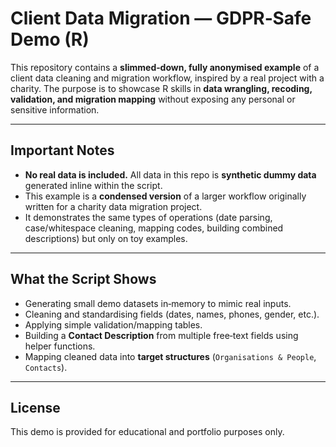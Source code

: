 # Client Data Migration — GDPR‑Safe Demo (R)

This repository contains a **slimmed‑down, fully anonymised example** of a client data cleaning and migration workflow, inspired by a real project with a charity. The purpose is to showcase R skills in **data wrangling, recoding, validation, and migration mapping** without exposing any personal or sensitive information.

---

## Important Notes
- **No real data is included.** All data in this repo is **synthetic dummy data** generated inline within the script.
- This example is a **condensed version** of a larger workflow originally written for a charity data migration project.
- It demonstrates the same types of operations (date parsing, case/whitespace cleaning, mapping codes, building combined descriptions) but only on toy examples.

---

## What the Script Shows
- Generating small demo datasets in‑memory to mimic real inputs.
- Cleaning and standardising fields (dates, names, phones, gender, etc.).
- Applying simple validation/mapping tables.
- Building a **Contact Description** from multiple free‑text fields using helper functions.
- Mapping cleaned data into **target structures** (`Organisations & People`, `Contacts`).

---

## License
This demo is provided for educational and portfolio purposes only.
